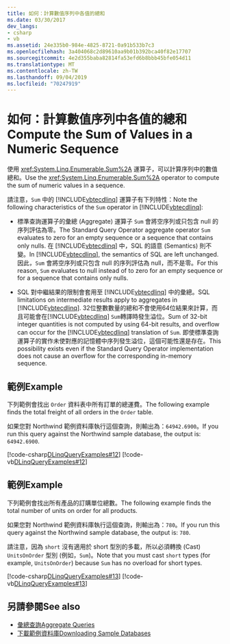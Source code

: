 ```yaml
---
title: 如何：計算數值序列中各值的總和
ms.date: 03/30/2017
dev_langs:
- csharp
- vb
ms.assetid: 24e335b0-984e-4825-8721-0a91b533b7c3
ms.openlocfilehash: 3a404068c2d89610aa9b01b392bca40f82e17707
ms.sourcegitcommit: 4e2d355baba82814fa53efd6b8bbb45bfe054d11
ms.translationtype: MT
ms.contentlocale: zh-TW
ms.lasthandoff: 09/04/2019
ms.locfileid: "70247919"
---
```

# <a name="compute-the-sum-of-values-in-a-numeric-sequence"></a><span data-ttu-id="b58bd-102">如何：計算數值序列中各值的總和</span><span class="sxs-lookup"><span data-stu-id="b58bd-102">Compute the Sum of Values in a Numeric Sequence</span></span>
<span data-ttu-id="b58bd-103">使用 <xref:System.Linq.Enumerable.Sum%2A> 運算子，可以計算序列中的數值總和。</span><span class="sxs-lookup"><span data-stu-id="b58bd-103">Use the <xref:System.Linq.Enumerable.Sum%2A> operator to compute the sum of numeric values in a sequence.</span></span>  
  
 <span data-ttu-id="b58bd-104">請注意，`Sum` 中的 [!INCLUDE[vbtecdlinq](../../../../../../includes/vbtecdlinq-md.md)] 運算子有下列特性：</span><span class="sxs-lookup"><span data-stu-id="b58bd-104">Note the following characteristics of the `Sum` operator in [!INCLUDE[vbtecdlinq](../../../../../../includes/vbtecdlinq-md.md)]:</span></span>  
  
- <span data-ttu-id="b58bd-105">標準查詢運算子的彙總 (Aggregate) 運算子 `Sum` 會將空序列或只包含 null 的序列評估為零。</span><span class="sxs-lookup"><span data-stu-id="b58bd-105">The Standard Query Operator aggregate operator `Sum` evaluates to zero for an empty sequence or a sequence that contains only nulls.</span></span> <span data-ttu-id="b58bd-106">在 [!INCLUDE[vbtecdlinq](../../../../../../includes/vbtecdlinq-md.md)] 中，SQL 的語意 (Semantics) 則不變。</span><span class="sxs-lookup"><span data-stu-id="b58bd-106">In [!INCLUDE[vbtecdlinq](../../../../../../includes/vbtecdlinq-md.md)], the semantics of SQL are left unchanged.</span></span> <span data-ttu-id="b58bd-107">因此，`Sum` 會將空序列或只包含 null 的序列評估為 null，而不是零。</span><span class="sxs-lookup"><span data-stu-id="b58bd-107">For this reason, `Sum` evaluates to null instead of to zero for an empty sequence or for a sequence that contains only nulls.</span></span>  
  
- <span data-ttu-id="b58bd-108">SQL 對中繼結果的限制會套用至 [!INCLUDE[vbtecdlinq](../../../../../../includes/vbtecdlinq-md.md)] 中的彙總。</span><span class="sxs-lookup"><span data-stu-id="b58bd-108">SQL limitations on intermediate results apply to aggregates in [!INCLUDE[vbtecdlinq](../../../../../../includes/vbtecdlinq-md.md)].</span></span> <span data-ttu-id="b58bd-109">32位整數數量的總和不會使用64位結果來計算，而且可能會在[!INCLUDE[vbtecdlinq](../../../../../../includes/vbtecdlinq-md.md)] `Sum`轉譯時發生溢位。</span><span class="sxs-lookup"><span data-stu-id="b58bd-109">Sum of 32-bit integer quantities is not computed by using 64-bit results, and overflow can occur for the [!INCLUDE[vbtecdlinq](../../../../../../includes/vbtecdlinq-md.md)] translation of `Sum`.</span></span> <span data-ttu-id="b58bd-110">即使標準查詢運算子的實作未使對應的記憶體中序列發生溢位，這個可能性還是存在。</span><span class="sxs-lookup"><span data-stu-id="b58bd-110">This possibility exists even if the Standard Query Operator implementation does not cause an overflow for the corresponding in-memory sequence.</span></span>  
  
## <a name="example"></a><span data-ttu-id="b58bd-111">範例</span><span class="sxs-lookup"><span data-stu-id="b58bd-111">Example</span></span>  
 <span data-ttu-id="b58bd-112">下列範例會找出 `Order` 資料表中所有訂單的總運費。</span><span class="sxs-lookup"><span data-stu-id="b58bd-112">The following example finds the total freight of all orders in the `Order` table.</span></span>  
  
 <span data-ttu-id="b58bd-113">如果您對 Northwind 範例資料庫執行這個查詢，則輸出為：`64942.6900`。</span><span class="sxs-lookup"><span data-stu-id="b58bd-113">If you run this query against the Northwind sample database, the output is: `64942.6900`.</span></span>  
  
 [!code-csharp[DLinqQueryExamples#12](../../../../../../samples/snippets/csharp/VS_Snippets_Data/DLinqQueryExamples/cs/Program.cs#12)]
 [!code-vb[DLinqQueryExamples#12](../../../../../../samples/snippets/visualbasic/VS_Snippets_Data/DLinqQueryExamples/vb/Module1.vb#12)]  
  
## <a name="example"></a><span data-ttu-id="b58bd-114">範例</span><span class="sxs-lookup"><span data-stu-id="b58bd-114">Example</span></span>  
 <span data-ttu-id="b58bd-115">下列範例會找出所有產品的訂購單位總數。</span><span class="sxs-lookup"><span data-stu-id="b58bd-115">The following example finds the total number of units on order for all products.</span></span>  
  
 <span data-ttu-id="b58bd-116">如果您對 Northwind 範例資料庫執行這個查詢，則輸出為：`780`。</span><span class="sxs-lookup"><span data-stu-id="b58bd-116">If you run this query against the Northwind sample database, the output is: `780`.</span></span>  
  
 <span data-ttu-id="b58bd-117">請注意，因為 `short` 沒有適用於 short 型別的多載，所以必須轉換 (Cast) `UnitsOnOrder` 型別 (例如，`Sum`)。</span><span class="sxs-lookup"><span data-stu-id="b58bd-117">Note that you must cast `short` types (for example, `UnitsOnOrder`) because `Sum` has no overload for short types.</span></span>  
  
 [!code-csharp[DLinqQueryExamples#13](../../../../../../samples/snippets/csharp/VS_Snippets_Data/DLinqQueryExamples/cs/Program.cs#13)]
 [!code-vb[DLinqQueryExamples#13](../../../../../../samples/snippets/visualbasic/VS_Snippets_Data/DLinqQueryExamples/vb/Module1.vb#13)]  
  
## <a name="see-also"></a><span data-ttu-id="b58bd-118">另請參閱</span><span class="sxs-lookup"><span data-stu-id="b58bd-118">See also</span></span>

- [<span data-ttu-id="b58bd-119">彙總查詢</span><span class="sxs-lookup"><span data-stu-id="b58bd-119">Aggregate Queries</span></span>](aggregate-queries.md)
- [<span data-ttu-id="b58bd-120">下載範例資料庫</span><span class="sxs-lookup"><span data-stu-id="b58bd-120">Downloading Sample Databases</span></span>](downloading-sample-databases.md)
